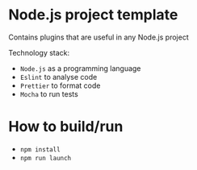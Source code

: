 # Node.js project template
Contains plugins that are useful in any Node.js project

Technology stack: 
* `Node.js` as a programming language
* `Eslint` to analyse code
* `Prettier` to format code
* `Mocha` to run tests

# How to build/run
* `npm install`
* `npm run launch`
